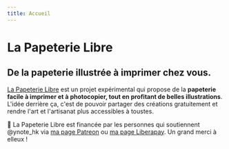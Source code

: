```yaml
---
title: Accueil
---
```

# La Papeterie Libre

##  De la papeterie illustrée à imprimer chez vous.

[La Papeterie Libre](https://la-papeterie-libre.fr/) est un projet expérimental qui propose de la **papeterie facile à imprimer et à photocopier, tout en profitant de belles illustrations**. L'idée derrière ça, c'est de pouvoir partager des créations gratuitement et rendre l'art et l'artisanat plus accessibles à toustes.

💜 La Papeterie Libre est financée par les personnes qui soutiennent @ynote_hk via [ma page Patreon](https://www.patreon.com/ynote_hk) ou [ma page Liberapay](https://liberapay.com/Ynote_hk/). Un grand merci à elleux !